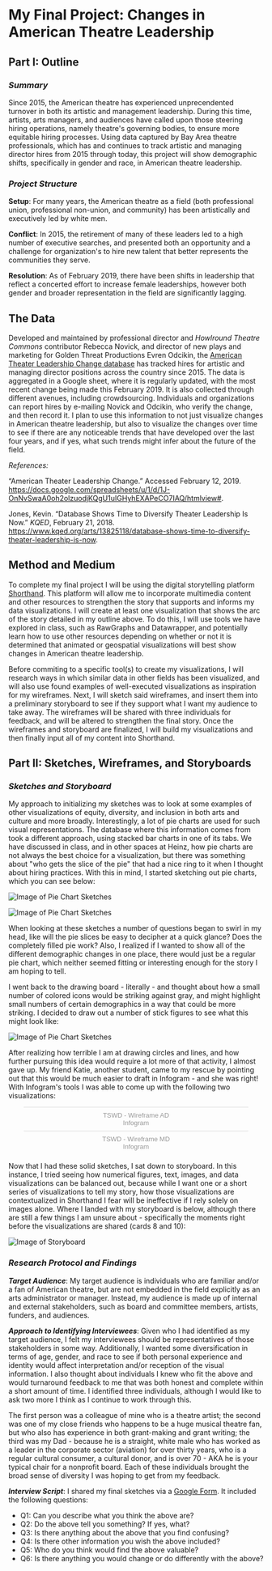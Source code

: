 # My Final Project: Changes in American Theatre Leadership 

## Part I: Outline
### _Summary_
Since 2015, the American theatre has experienced unprecendented turnover in both its artistic and management leadership. During this time, artists, arts managers, and audiences have called upon those steering hiring operations, namely theatre's governing bodies, to ensure more equitable hiring processes. Using data captured by Bay Area theatre professionals, which has and continues to track artistic and managing director hires from 2015 through today, this project will show demographic shifts, specifically in gender and race, in American theatre leadership. 

### _Project Structure_
**Setup**: For many years, the American theatre as a field (both professional union, professional non-union, and community) has been artistically and executively led by white men.

**Conflict**: In 2015, the retirement of many of these leaders led to a high number of executive searches, and presented both an opportunity and a challenge for organization's to hire new talent that better represents the communities they serve.

**Resolution**: As of February 2019, there have been shifts in leadership that reflect a concerted effort to increase female leaderships, however both gender and broader representation in the field are significantly lagging. 


## The Data 
Developed and maintained by professional director and _Howlround Theatre Commons_ contributor Rebecca Novick, and director of new plays and marketing for Golden Threat Productions Evren Odcikin, the [American Theater Leadership Change database](https://docs.google.com/spreadsheets/u/1/d/1J-OnNvSwaA0oh2olzuodjKQgU1uIGHyhEXAPeCO7IAQ/htmlview#) has tracked hires for artistic and managing director positions across the country since 2015. The data is aggregated in a Google sheet, where it is regularly updated, with the most recent change being made this February 2019. It is also collected through different avenues, including crowdsourcing. Individuals and organizations can report hires by e-mailing Novick and Odcikin, who verify the change, and then record it. I plan to use this information to not just visualize changes in American theatre leadership, but also to visualize the changes over time to see if there are any noticeable trends that have developed over the last four years, and if yes, what such trends might infer about the future of the field. 

_References:_ 

“American Theater Leadership Change.” Accessed February 12, 2019. https://docs.google.com/spreadsheets/u/1/d/1J-OnNvSwaA0oh2olzuodjKQgU1uIGHyhEXAPeCO7IAQ/htmlview#.
 
Jones, Kevin. “Database Shows Time to Diversify Theater Leadership Is Now.” _KQED_, February 21, 2018. https://www.kqed.org/arts/13825118/database-shows-time-to-diversify-theater-leadership-is-now.

## Method and Medium 
To complete my final project I will be using the digital storytelling platform [Shorthand](https://shorthand.com). This platform will allow me to incorporate multimedia content and other resources to strengthen the story that supports and informs my data visualizations. I will create at least one visualization that shows the arc of the story detailed in my outline above. To do this, I will use tools we have explored in class, such as RawGraphs and Datawrapper, and potentially learn how to use other resources depending on whether or not it is determined that animated or geospatial visualizations will best show changes in American theatre leadership. 

Before commiting to a specific tool(s) to create my visualizations, I will research ways in which similar data in other fields has been visualized, and will also use found examples of well-executed visualizations as inspiration for my wireframes. Next, I will sketch said wireframes, and insert them into a preliminary storyboard to see if they support what I want my audience to take away. The wireframes will be shared with three individuals for feedback, and will be altered to strengthen the final story. Once the wireframes and storyboard are finalized, I will build my visualizations and then finally input all of my content into Shorthand. 


## Part II: Sketches, Wireframes, and Storyboards
### _Sketches and Storyboard_
My approach to initializing my sketches was to look at some examples of other visualizations of equity, diversity, and inclusion in both arts and culture and more broadly. Interestingly, a lot of pie charts are used for such visual representations. The database where this information comes from took a different approach, using stacked bar charts in one of its tabs. We have discussed in class, and in other spaces at Heinz, how pie charts are not always the best choice for a visualization, but there was something about "who gets the slice of the pie" that had a nice ring to it when I thought about hiring practices. With this in mind, I started sketching out pie charts, which you can see below: 


![Image of Pie Chart Sketches](/Pie_Chart_Sketch_1.JPG)



![Image of Pie Chart Sketches](/Pie_Chart_Sketch_2.JPG)

When looking at these sketches a number of questions began to swirl in my head, like will the pie slices be easy to decipher at a quick glance? Does the completely filled pie work? Also, I realized if I wanted to show all of the different demographic changes in one place, there would just be a regular pie chart, which neither seemed fitting or interesting enough for the story I am hoping to tell. 

I went back to the drawing board - literally - and thought about how a small number of colored icons would be striking against gray, and might highlight small numbers of certain demographics in a way that could be more striking. I decided to draw out a number of stick figures to see what this might look like: 

![Image of Pie Chart Sketches](/People_Sketch.JPG)

After realizing how terrible I am at drawing circles and lines, and how further pursuing this idea would require a lot more of that activity, I almost gave up. My friend Katie, another student, came to my rescue by pointing out that this would be much easier to draft in Infogram - and she was right! With Infogram's tools I was able to come up with the following two visualizations: 

<div class="infogram-embed" data-id="d1b3a2b1-944e-441f-961c-845784ca6452" data-type="interactive" data-title="TSWD - Wireframe AD"></div><script>!function(e,t,s,i){var n="InfogramEmbeds",o=e.getElementsByTagName("script")[0],d=/^http:/.test(e.location)?"http:":"https:";if(/^\/{2}/.test(i)&&(i=d+i),window[n]&&window[n].initialized)window[n].process&&window[n].process();else if(!e.getElementById(s)){var r=e.createElement("script");r.async=1,r.id=s,r.src=i,o.parentNode.insertBefore(r,o)}}(document,0,"infogram-async","https://e.infogram.com/js/dist/embed-loader-min.js");</script><div style="padding:8px 0;font-family:Arial!important;font-size:13px!important;line-height:15px!important;text-align:center;border-top:1px solid #dadada;margin:0 30px"><a href="https://infogram.com/d1b3a2b1-944e-441f-961c-845784ca6452" style="color:#989898!important;text-decoration:none!important;" target="_blank">TSWD - Wireframe AD</a><br><a href="https://infogram.com" style="color:#989898!important;text-decoration:none!important;" target="_blank" rel="nofollow">Infogram</a></div>


<div class="infogram-embed" data-id="2c635af3-28cb-40ec-a36c-7e7117811a7e" data-type="interactive" data-title="TSWD - Wireframe MD"></div><script>!function(e,t,s,i){var n="InfogramEmbeds",o=e.getElementsByTagName("script")[0],d=/^http:/.test(e.location)?"http:":"https:";if(/^\/{2}/.test(i)&&(i=d+i),window[n]&&window[n].initialized)window[n].process&&window[n].process();else if(!e.getElementById(s)){var r=e.createElement("script");r.async=1,r.id=s,r.src=i,o.parentNode.insertBefore(r,o)}}(document,0,"infogram-async","https://e.infogram.com/js/dist/embed-loader-min.js");</script><div style="padding:8px 0;font-family:Arial!important;font-size:13px!important;line-height:15px!important;text-align:center;border-top:1px solid #dadada;margin:0 30px"><a href="https://infogram.com/2c635af3-28cb-40ec-a36c-7e7117811a7e" style="color:#989898!important;text-decoration:none!important;" target="_blank">TSWD - Wireframe MD</a><br><a href="https://infogram.com" style="color:#989898!important;text-decoration:none!important;" target="_blank" rel="nofollow">Infogram</a></div>



Now that I had these solid sketches, I sat down to storyboard. In this instance, I tried seeing how numerical figures, text, images, and data visualizations can be balanced out, because while I want one or a short series of visualizations to tell my story, how those visualizations are contextualized in Shorthand I fear will be ineffective if I rely solely on images alone. Where I landed with my storyboard is below, although there are still a few things I am unsure about - specifically the moments right before the visualizations are shared (cards 8 and 10): 

![Image of Storyboard](/Storyboard.JPG)

### _Research Protocol and Findings_
**_Target Audience_**: My target audience is individuals who are familiar and/or a fan of American theatre, but are not embedded in the field explicitly as an arts administrator or manager. Instead, my audience is made up of internal and external stakeholders, such as board and committee members, artists, funders, and audiences. 

**_Approach to Identifying Interviewees_**: Given who I had identified as my target audience, I felt my interviewees should be representatives of those stakeholders in some way. Additionally, I wanted some diversification in terms of age, gender, and race to see if both personal experience and identity would affect interpretation and/or reception of the visual information. I also  thought about individuals I knew who fit the above and would turnaround feedback to me that was both honest and complete within a short amount of time. I identified three individuals, although I would like to ask two more I think as I continue to work through this.

The first person was a colleague of mine who is a theatre artist; the second was one of my close friends who happens to be a huge musical theatre fan, but who also has experience in both grant-making and grant writing; the third was my Dad - because he is a straight, white male who has worked as a leader in the corporate sector (aviation) for over thirty years, who is a regular cultural consumer, a cultural donor, and is over 70 - AKA he is your typical chair for a nonprofit board. Each of these individuals brought the broad sense of diversity I was hoping to get from my feedback. 

**_Interview Script_**:
I shared my final sketches via a [Google Form](https://docs.google.com/forms/d/e/1FAIpQLSfv-H7Na4WewtEN9g91V5NPxnvHlfJATOQYBj_irzO8CkvXgQ/viewform?usp=sf_link). It included the following questions:
- Q1: Can you describe what you think the above are?
- Q2: Do the above tell you something? If yes, what?
- Q3: Is there anything about the above that you find confusing?
- Q4: Is there other information you wish the above included?
- Q5: Who do you think would find the above valuable?
- Q6: Is there anything you would change or do differently with the above?
